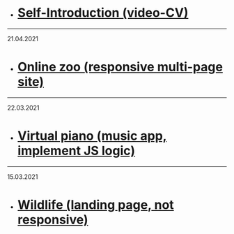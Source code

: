- # [Self-Introduction (video-CV)](https://www.youtube.com/watch?v=qNa4v4olpyc")

---

21.04.2021

- # [Online zoo (responsive multi-page site)](https://rolling-scopes-school.github.io/vitaliklm-JSFE2021Q1/online-zoo/pages/landing/)

---

22.03.2021

- # [Virtual piano (music app, implement JS logic)](https://rolling-scopes-school.github.io/vitaliklm-JSFE2021Q1/virtual-piano)

---

15.03.2021

- # [Wildlife (landing page, not responsive)](https://rolling-scopes-school.github.io/vitaliklm-JSFE2021Q1/wildlife)

